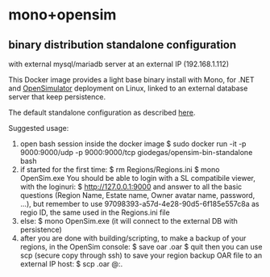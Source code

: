 # mono+opensim
## binary distribution standalone configuration

with external mysql/mariadb server at an external IP (192.168.1.112)

This Docker image provides a light base binary install with Mono, for .NET and [OpenSimulator](http://opensimulator.org)
deployment on Linux, linked to an external database server that keep persistence.

The default standalone configuration as described [here](http://opensimulator.org/wiki/Configuration).

Suggested usage:

1. open bash session inside the docker image
	$ sudo docker run -it -p 9000:9000/udp -p 9000:9000/tcp giodegas/opensim-bin-standalone bash
2. if started for the first time:
	$ rm Regions/Regions.ini 
	$ mono OpenSim.exe
You should be able to login with a SL compatibile viewer, with the loginuri:
    $ http://127.0.0.1:9000
and answer to all the basic questions (Region Name, Estate name, Owner avatar name, password, ...), but remember to use 97098393-a57d-4e28-90d5-6f185e557c8a as regio ID, the same used in the Regions.ini file
3. else:
	$ mono OpenSim.exe
(it will connect to the external DB with persistence)
4. after you are done with building/scripting, to make a backup of your regions, in the OpenSim console:
	$ save oar <OARfileName>.oar
	$ quit
then you can use scp (secure copy through ssh) to save your region backup OAR file to an external IP host:
	$ scp <OARfileName>.oar <username>@<host>:.

